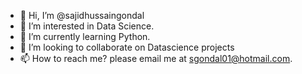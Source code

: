 - 👋 Hi, I’m @sajidhussaingondal
- 👀 I’m interested in Data Science.
- 🌱 I’m currently learning Python.
- 💞️ I’m looking to collaborate on Datascience projects
- 📫 How to reach me? please email me at sgondal01@hotmail.com.

<!---
sajidhussaingondal/sajidhussaingondal is a ✨ special ✨ repository because its `README.md` (this file) appears on your GitHub profile.
You can click the Preview link to take a look at your changes.
--->
